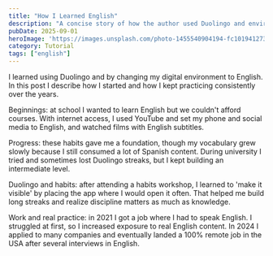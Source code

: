 ```yaml
---
title: "How I Learned English"
description: "A concise story of how the author used Duolingo and environment changes to learn English and secure a remote job in the USA."
pubDate: 2025-09-01
heroImage: 'https://images.unsplash.com/photo-1455540904194-fc101941273a?ixlib=rb-4.1.0&q=85&fm=jpg&crop=entropy&cs=srgb'
category: Tutorial
tags: ["english"]
---
```


I learned using Duolingo and by changing my digital environment to English. In this post I describe how I started and how I kept practicing consistently over the years.

Beginnings: at school I wanted to learn English but we couldn't afford courses. With internet access, I used YouTube and set my phone and social media to English, and watched films with English subtitles.

Progress: these habits gave me a foundation, though my vocabulary grew slowly because I still consumed a lot of Spanish content. During university I tried and sometimes lost Duolingo streaks, but I kept building an intermediate level.

Duolingo and habits: after attending a habits workshop, I learned to 'make it visible' by placing the app where I would open it often. That helped me build long streaks and realize discipline matters as much as knowledge.

Work and real practice: in 2021 I got a job where I had to speak English. I struggled at first, so I increased exposure to real English content. In 2024 I applied to many companies and eventually landed a 100% remote job in the USA after several interviews in English.